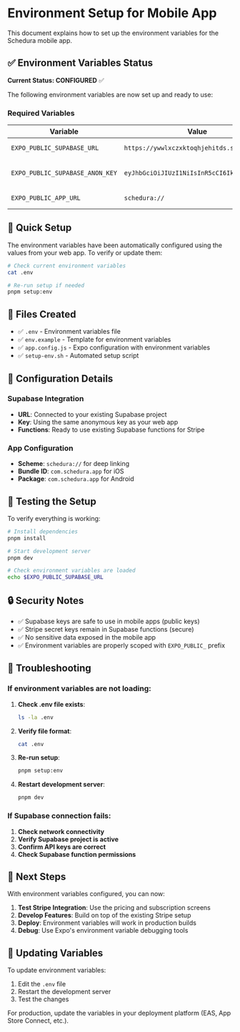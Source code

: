 # Environment Setup for Mobile App

This document explains how to set up the environment variables for the Schedura mobile app.

## ✅ Environment Variables Status

**Current Status: CONFIGURED** ✅

The following environment variables are now set up and ready to use:

### Required Variables

| Variable | Value | Description |
|----------|-------|-------------|
| `EXPO_PUBLIC_SUPABASE_URL` | `https://ywwlxczxktoqhjehitds.supabase.co` | Supabase project URL |
| `EXPO_PUBLIC_SUPABASE_ANON_KEY` | `eyJhbGciOiJIUzI1NiIsInR5cCI6IkpXVCJ9...` | Supabase anonymous key |
| `EXPO_PUBLIC_APP_URL` | `schedura://` | App deep link scheme |

## 🚀 Quick Setup

The environment variables have been automatically configured using the values from your web app. To verify or update them:

```bash
# Check current environment variables
cat .env

# Re-run setup if needed
pnpm setup:env
```

## 📁 Files Created

- ✅ `.env` - Environment variables file
- ✅ `env.example` - Template for environment variables
- ✅ `app.config.js` - Expo configuration with environment variables
- ✅ `setup-env.sh` - Automated setup script

## 🔧 Configuration Details

### Supabase Integration
- **URL**: Connected to your existing Supabase project
- **Key**: Using the same anonymous key as your web app
- **Functions**: Ready to use existing Supabase functions for Stripe

### App Configuration
- **Scheme**: `schedura://` for deep linking
- **Bundle ID**: `com.schedura.app` for iOS
- **Package**: `com.schedura.app` for Android

## 🧪 Testing the Setup

To verify everything is working:

```bash
# Install dependencies
pnpm install

# Start development server
pnpm dev

# Check environment variables are loaded
echo $EXPO_PUBLIC_SUPABASE_URL
```

## 🔒 Security Notes

- ✅ Supabase keys are safe to use in mobile apps (public keys)
- ✅ Stripe secret keys remain in Supabase functions (secure)
- ✅ No sensitive data exposed in the mobile app
- ✅ Environment variables are properly scoped with `EXPO_PUBLIC_` prefix

## 🚨 Troubleshooting

### If environment variables are not loading:

1. **Check .env file exists**:
   ```bash
   ls -la .env
   ```

2. **Verify file format**:
   ```bash
   cat .env
   ```

3. **Re-run setup**:
   ```bash
   pnpm setup:env
   ```

4. **Restart development server**:
   ```bash
   pnpm dev
   ```

### If Supabase connection fails:

1. **Check network connectivity**
2. **Verify Supabase project is active**
3. **Confirm API keys are correct**
4. **Check Supabase function permissions**

## 📱 Next Steps

With environment variables configured, you can now:

1. **Test Stripe Integration**: Use the pricing and subscription screens
2. **Develop Features**: Build on top of the existing Stripe setup
3. **Deploy**: Environment variables will work in production builds
4. **Debug**: Use Expo's environment variable debugging tools

## 🔄 Updating Variables

To update environment variables:

1. Edit the `.env` file
2. Restart the development server
3. Test the changes

For production, update the variables in your deployment platform (EAS, App Store Connect, etc.).
